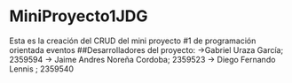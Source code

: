 # MiniProyecto1JDG
Esta es la creación del CRUD del mini proyecto #1 de programación orientada  eventos
##Desarrolladores del proyecto:
->Gabriel Uraza García; 2359594
-> Jaime Andres Noreña Cordoba; 2359523
-> Diego Fernando Lennis ; 2359540
